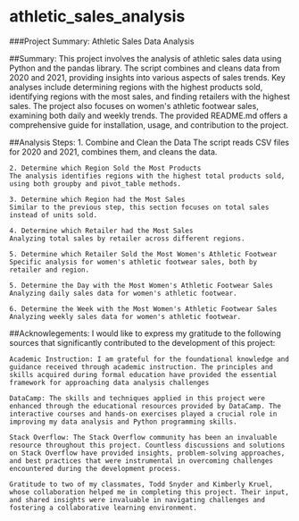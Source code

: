 # athletic_sales_analysis

###Project Summary: Athletic Sales Data Analysis

##Summary:
    This project involves the analysis of athletic sales data using Python and the pandas library. The script combines and cleans data from 2020 and 2021, providing insights into various aspects of sales trends. Key analyses include determining regions with the highest products sold, identifying regions with the most sales, and finding retailers with the highest sales. The project also focuses on women's athletic footwear sales, examining both daily and weekly trends. The provided README.md offers a comprehensive guide for installation, usage, and contribution to the project.

##Analysis Steps:
    1. Combine and Clean the Data
    The script reads CSV files for 2020 and 2021, combines them, and cleans the data.

    2. Determine which Region Sold the Most Products
    The analysis identifies regions with the highest total products sold, using both groupby and pivot_table methods.

    3. Determine which Region had the Most Sales
    Similar to the previous step, this section focuses on total sales instead of units sold.

    4. Determine which Retailer had the Most Sales
    Analyzing total sales by retailer across different regions.

    5. Determine which Retailer Sold the Most Women's Athletic Footwear
    Specific analysis for women's athletic footwear sales, both by retailer and region.

    5. Determine the Day with the Most Women's Athletic Footwear Sales
    Analyzing daily sales data for women's athletic footwear.

    6. Determine the Week with the Most Women's Athletic Footwear Sales
    Analyzing weekly sales data for women's athletic footwear.

##Acknowlegements:
    I would like to express my gratitude to the following sources that significantly contributed to the development of this project:

    Academic Instruction: I am grateful for the foundational knowledge and guidance received through academic instruction. The principles and skills acquired during formal education have provided the essential framework for approaching data analysis challenges

    DataCamp: The skills and techniques applied in this project were enhanced through the educational resources provided by DataCamp. The interactive courses and hands-on exercises played a crucial role in improving my data analysis and Python programming skills.

    Stack Overflow: The Stack Overflow community has been an invaluable resource throughout this project. Countless discussions and solutions on Stack Overflow have provided insights, problem-solving approaches, and best practices that were instrumental in overcoming challenges encountered during the development process.

    Gratitude to two of my classmates, Todd Snyder and Kimberly Kruel, whose collaboration helped me in completing this project. Their input, and shared insights were invaluable in navigating challenges and fostering a collaborative learning environment.